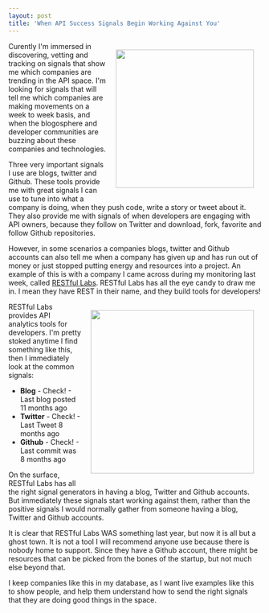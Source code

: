 ```yaml
---
layout: post
title: 'When API Success Signals Begin Working Against You'
---
```

<p><a href="http://www.restful-labs.com/" target="_blank"><img style="padding: 15px;" src="https://s3.amazonaws.com/kinlane-productions/api-evangelist/restful-labs/restful-labs-logo.png" alt="" width="275" align="right" /></a></p>
<p>Curently I'm immersed in discovering, vetting and tracking on signals that show me which companies are trending in the API space.  I'm looking for signals that will tell me which companies are making movements on a week to week basis, and when the blogosphere and developer communities are buzzing about these companies and technologies.</p>
<p>Three very important signals I use are blogs, twitter and Github.  These tools provide me with great signals I can use to tune into what a company is doing, when they push code, write a story or tweet about it.  They also provide me with signals of when developers are engaging with API owners, because they follow on Twitter and download, fork, favorite and follow Github repositories.</p>
<p>However, in some scenarios a companies blogs, twitter and Github accounts can also tell me when a company has given up and has run out of money or just stopped putting energy and resources into a project.  An example of this is with a company I came across during my monitoring last week, called <a href="http://www.restful-labs.com/" target="_blank">RESTful Labs</a>. RESTful Labs has all the eye candy to draw me in.  I mean they have REST in their name, and they build tools for developers!</p>
<p><a href="http://www.restful-labs.com/" target="_blank"><img style="padding: 15px;" src="https://s3.amazonaws.com/kinlane-productions/api-evangelist/restful-labs/restful-metrics.png" alt="" width="325" align="right" /></a></p>
<p>RESTful Labs provides API analytics tools for developers.  I'm pretty stoked anytime I find something like this, then I immediately look at the common signals:</p>
<ul class="mainlist">
<li><strong>Blog</strong> - Check! - Last blog posted 11 months ago</li>
<li><strong>Twitter</strong> - Check! - Last Tweet 8 months ago</li>
<li><strong>Github</strong> - Check! - Last commit was 8 months ago</li>
</ul>
<p>On the surface, RESTful Labs has all the right signal generators in having a blog, Twitter and Github accounts.  But immediately these signals start working against them, rather than the positive signals I would normally gather from someone having a blog, Twitter and Github accounts.</p>
<p>It is clear that RESTful Labs WAS something last year, but now it is all but a ghost town.  It is not a tool I will recommend anyone use because there is nobody home to support.  Since they have a Github account, there might be resources that can be picked from the bones of the startup, but not much else beyond that.</p>
<p>I keep companies like this in my database, as I want live examples like this to show people, and help them understand how to send the right signals that they are doing good things in the space.</p>